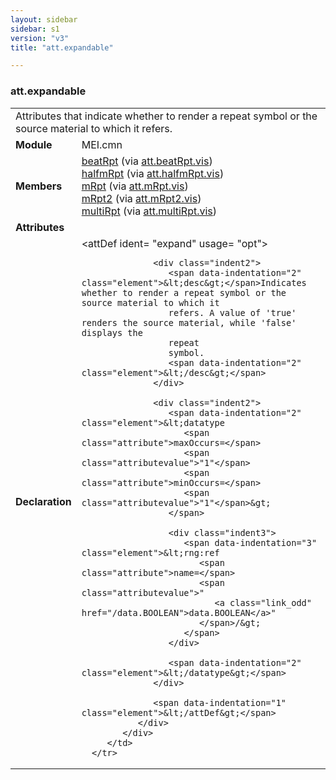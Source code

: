 ```yaml
---
layout: sidebar
sidebar: s1
version: "v3"
title: "att.expandable"

---
```


<div class="classSpec att">
   <h3 id="att.expandable">att.expandable</h3>
   <table class="wovenodd">
      <tr>
         <td colspan="2" class="wovenodd-col2">Attributes that indicate whether to render a repeat symbol or the source material
            to
            which it refers.
         </td>
      </tr>
      <tr>
         <td class="wovenodd-col1">
            <strong>Module</strong>
         </td>
         <td class="wovenodd-col2">MEI.cmn</td>
      </tr>
      <tr>
         <td class="wovenodd-col1">
            <strong>Members</strong>
         </td>
         <td class="wovenodd-col2">
            <div class="parent">
               <div>
                  <a class="link_odd_elementSpec" href="{{ site.baseurl }}/{{ page.version }}/elements/beatRpt.html">beatRpt</a>
                  <span> (via 
                     <a class="link_odd_classSpec" href="{{ site.baseurl }}/{{ page.version }}/attribute-classes/att.beatRpt.vis.html">att.beatRpt.vis</a>)
                  </span>
               </div>
               <div>
                  <a class="link_odd_elementSpec" href="{{ site.baseurl }}/{{ page.version }}/elements/halfmRpt.html">halfmRpt</a>
                  <span> (via 
                     <a class="link_odd_classSpec" href="{{ site.baseurl }}/{{ page.version }}/attribute-classes/att.halfmRpt.vis.html">att.halfmRpt.vis</a>)
                  </span>
               </div>
               <div>
                  <a class="link_odd_elementSpec" href="{{ site.baseurl }}/{{ page.version }}/elements/mRpt.html">mRpt</a>
                  <span> (via 
                     <a class="link_odd_classSpec" href="{{ site.baseurl }}/{{ page.version }}/attribute-classes/att.mRpt.vis.html">att.mRpt.vis</a>)
                  </span>
               </div>
               <div>
                  <a class="link_odd_elementSpec" href="{{ site.baseurl }}/{{ page.version }}/elements/mRpt2.html">mRpt2</a>
                  <span> (via 
                     <a class="link_odd_classSpec" href="{{ site.baseurl }}/{{ page.version }}/attribute-classes/att.mRpt2.vis.html">att.mRpt2.vis</a>)
                  </span>
               </div>
               <div>
                  <a class="link_odd_elementSpec" href="{{ site.baseurl }}/{{ page.version }}/elements/multiRpt.html">multiRpt</a>
                  <span> (via 
                     <a class="link_odd_classSpec" href="{{ site.baseurl }}/{{ page.version }}/attribute-classes/att.multiRpt.vis.html">att.multiRpt.vis</a>)
                  </span>
               </div>
            </div>
         </td>
      </tr>
      <tr>
         <td class="wovenodd-col1">
            <strong>Attributes</strong>
         </td>
         <td class="wovenodd-col2"></td>
      </tr>
      <tr>
         <td class="wovenodd-col1">
            <strong>Declaration</strong>
         </td>
         <td class="wovenodd-col2">
            <div xml:space="preserve" class="pre">
               <div class="indent1">
                  <span data-indentation="1" class="element">&lt;attDef 
                     <span class="attribute">ident=</span>
                     <span class="attributevalue">"expand"</span> 
                     <span class="attribute">usage=</span>
                     <span class="attributevalue">"opt"</span>&gt;
                  </span>
                  
                  <div class="indent2">
                     <span data-indentation="2" class="element">&lt;desc&gt;</span>Indicates whether to render a repeat symbol or the source material to which it
                     refers. A value of 'true' renders the source material, while 'false' displays the
                     repeat
                     symbol.
                     <span data-indentation="2" class="element">&lt;/desc&gt;</span>
                  </div>
                  
                  <div class="indent2">
                     <span data-indentation="2" class="element">&lt;datatype 
                        <span class="attribute">maxOccurs=</span>
                        <span class="attributevalue">"1"</span> 
                        <span class="attribute">minOccurs=</span>
                        <span class="attributevalue">"1"</span>&gt;
                     </span>
                     
                     <div class="indent3">
                        <span data-indentation="3" class="element">&lt;rng:ref 
                           <span class="attribute">name=</span>
                           <span class="attributevalue">"
                              <a class="link_odd" href="/data.BOOLEAN">data.BOOLEAN</a>"
                           </span>/&gt;
                        </span>
                     </div>
                     
                     <span data-indentation="2" class="element">&lt;/datatype&gt;</span>
                  </div>
                  
                  <span data-indentation="1" class="element">&lt;/attDef&gt;</span>
               </div>
            </div>
         </td>
      </tr>
   </table>
</div>